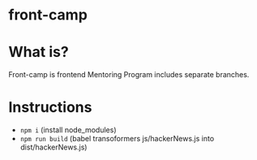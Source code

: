 # front-camp
# What is?
Front-camp is frontend Mentoring Program includes separate branches.
# Instructions

* `npm i` (install node_modules)
* `npm run build` (babel transoformers js/hackerNews.js into dist/hackerNews.js) 

    
